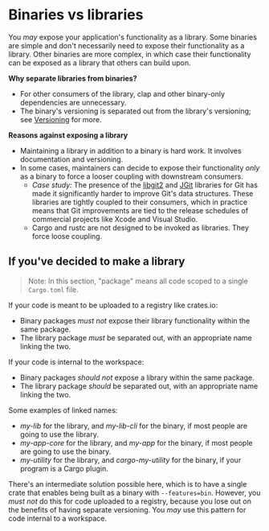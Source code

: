 # Binaries vs libraries

You *may* expose your application's functionality as a library. Some binaries are simple and don't necessarily need to expose their functionality as a library. Other binaries are more complex, in which case their functionality can be exposed as a library that others can build upon.

**Why separate libraries from binaries?**

* For other consumers of the library, clap and other binary-only dependencies are unnecessary.
* The binary's versioning is separated out from the library's versioning; see [Versioning](versioning.html) for more.

**Reasons against exposing a library**

* Maintaining a library in addition to a binary is hard work. It involves documentation and versioning.
* In some cases, maintainers can decide to expose their functionality *only* as a binary to force a looser coupling with downstream consumers.
  * *Case study:* The presence of the [libgit2](https://libgit2.org/) and [JGit](https://www.eclipse.org/jgit/) libraries for Git has made it significantly harder to improve Git's data structures. These libraries are tightly coupled to their consumers, which in practice means that Git improvements are tied to the release schedules of commercial projects like Xcode and Visual Studio.
  * Cargo and rustc are not designed to be invoked as libraries. They force loose coupling.

## If you've decided to make a library

> Note: In this section, "package" means all code scoped to a single `Cargo.toml` file.

If your code is meant to be uploaded to a registry like crates.io:

* Binary packages *must not* expose their library functionality within the same package.
* The library package *must* be separated out, with an appropriate name linking the two.

If your code is internal to the workspace:

* Binary packages *should not* expose a library within the same package.
* The library package *should* be separated out, with an appropriate name linking the two.

Some examples of linked names:

* *my-lib* for the library, and *my-lib-cli* for the binary, if most people are going to use the library.
* *my-app-core* for the library, and *my-app* for the binary, if most people are going to use the binary.
* *my-utility* for the library, and *cargo-my-utility* for the binary, if your program is a Cargo plugin.

There's an intermediate solution possible here, which is to have a single crate that enables being built as a binary with `--features=bin`. However, you *must not* do this for code uploaded to a registry, because you lose out on the benefits of having separate versioning. You *may* use this pattern for code internal to a workspace.
